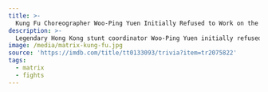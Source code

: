 ```yaml
---
title: >-
  Kung Fu Choreographer Woo-Ping Yuen Initially Refused to Work on the Matrix
description: >-
  Legendary Hong Kong stunt coordinator Woo-Ping Yuen initially refused to work on the film. Even after receiving the script, which he liked, he hoped that by asking for an exorbitant fee, it would turn off the Wachowskis. It didn't. He next formulated what he considered an impossible request. He said that he'd agree only if he had complete control of the fights, and that he trained the actors for four months before they shoot. The Wachowskis complied with his request.
image: /media/matrix-kung-fu.jpg
source: 'https://imdb.com/title/tt0133093/trivia?item=tr2075822'
tags:
  - matrix
  - fights
---
```


